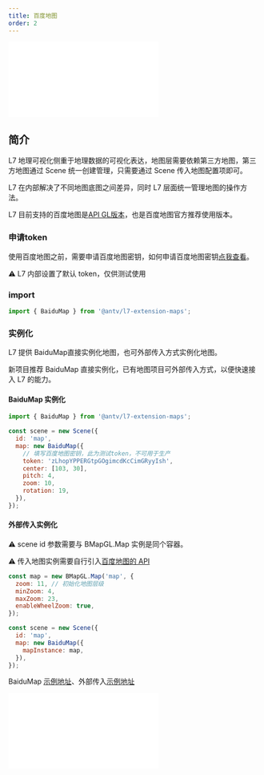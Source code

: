 ```yaml
---
title: 百度地图
order: 2
---
```


<embed src="@/docs/api/common/style.md"></embed>

## 简介

L7 地理可视化侧重于地理数据的可视化表达，地图层需要依赖第三方地图，第三方地图通过 Scene 统一创建管理，只需要通过 Scene 传入地图配置项即可。

L7 在内部解决了不同地图底图之间差异，同时 L7 层面统一管理地图的操作方法。

L7 目前支持的百度地图是[API GL版本](https://lbsyun.baidu.com/index.php?title=jspopularGL)，也是百度地图官方推荐使用版本。

### 申请token

使用百度地图之前，需要申请百度地图密钥，如何申请百度地图密钥[点我查看](https://lbs.baidu.com/index.php?title=jspopularGL/guide/getkey)。

⚠️ L7 内部设置了默认 token，仅供测试使用

### import

```javascript
import { BaiduMap } from '@antv/l7-extension-maps';
```

### 实例化

L7 提供 BaiduMap直接实例化地图，也可外部传入方式实例化地图。

新项目推荐 BaiduMap 直接实例化，已有地图项目可外部传入方式，以便快速接入 L7 的能力。

#### BaiduMap 实例化

```js
import { BaiduMap } from '@antv/l7-extension-maps';

const scene = new Scene({
  id: 'map',
  map: new BaiduMap({
    // 填写百度地图密钥，此为测试token，不可用于生产
    token: 'zLhopYPPERGtpGOgimcdKcCimGRyyIsh',
    center: [103, 30],
    pitch: 4,
    zoom: 10,
    rotation: 19,
  }),
});
```

#### 外部传入实例化

⚠️ scene id 参数需要与 BMapGL.Map 实例是同个容器。

⚠️ 传入地图实例需要自行引入[百度地图的 API](https://lbs.baidu.com/index.php?title=jspopularGL/guide/show)

```javascript
const map = new BMapGL.Map('map', {
  zoom: 11, // 初始化地图层级
  minZoom: 4,
  maxZoom: 23,
  enableWheelZoom: true,
});

const scene = new Scene({
  id: 'map',
  map: new BaiduMap({
    mapInstance: map,
  }),
});
```

BaiduMap [示例地址](/examples/map/map/#baidumap)、外部传入[示例地址](/examples/map/map/#bmapInstance)

<embed src="@/docs/api/common/map.zh.md"></embed>
